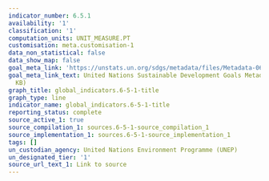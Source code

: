 ```yaml
---
indicator_number: 6.5.1
availability: '1'
classification: '1'
computation_units: UNIT_MEASURE.PT
customisation: meta.customisation-1
data_non_statistical: false
data_show_map: false
goal_meta_link: 'https://unstats.un.org/sdgs/metadata/files/Metadata-06-05-01.pdf '
goal_meta_link_text: United Nations Sustainable Development Goals Metadata (PDF 410
  KB)
graph_title: global_indicators.6-5-1-title
graph_type: line
indicator_name: global_indicators.6-5-1-title
reporting_status: complete
source_active_1: true
source_compilation_1: sources.6-5-1-source_compilation_1
source_implementation_1: sources.6-5-1-source_implementation_1
tags: []
un_custodian_agency: United Nations Environment Programme (UNEP)
un_designated_tier: '1'
source_url_text_1: Link to source
---
```

